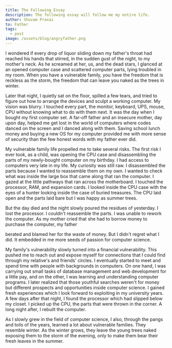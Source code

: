 ```yaml
---
title: The Following Essay
description: The following essay will follow me my entire life.
author: Shuvam Prasai
to: Father
tags:
  - post
image: /assets/blog/angryfather.png
---
```

I wondered if every drop of liquor sliding down my father's throat had reached his hands that stirred, in the sudden gust of the night, to my mother's neck.  As he screamed at her, us, and the dead stars, I glanced at an opened computer case and scattered computer parts, lying troubled in my room. When you have a vulnerable family, you have the freedom that is reckless as the storm, the freedom that can leave you naked as the trees in winter. 

Later that night, I quietly sat on the floor, spilled a few tears, and tried to figure out how to arrange the devices and sculpt a working computer. My vision was blurry. I touched every part, the monitor, keyboard, UPS, mouse, CPU without knowing what to do with them next. It was the day when I bought my first computer set. A far-off father and an insecure mother, day upon day, helped me get lost in the world of computers where codes danced on the screen and I danced along with them. Saving school lunch money and buying a new OS for my computer provided me with more sense of security than the few honest words with my father ever did. 

My vulnerable family life propelled me to take several risks. The first risk I ever took, as a child, was opening the CPU case and disassembling the parts of my newly-bought computer on my birthday. I had access to computers very late in my life. My curiosity was still raw. I disassembled the parts because I wanted to reassemble them on my own. I wanted to check what was inside the large box that came along that ran the computer. I gazed at the little pathways that ran across the motherboard. I touched the processor, RAM, and expansion cards. I looked inside the CPU case with the eyes of a hunter looking inside the case of buried treasures. The CPU laid open and the parts laid bare but I was happy as summer trees. 

But the day died and the night slowly poured the residues of yesterday. I lost the processor. I couldn't reassemble the parts. I was unable to rework the computer. As my mother cried that she had to borrow money to purchase the computer, my father

berated and blamed her for the waste of money. But I didn't regret what I did. It embedded in me more seeds of passion for computer science. 

My family's vulnerability slowly turned into a financial vulnerability. This pushed me to reach out and expose myself for connections that I could find through my relative's and friends' circles. I eventually started to meet and spend time with people with backgrounds in computers. On one hand, I was carrying out small tasks of database management and web development for a little pay, and on the other, I was learning and understanding computer programs. I later realized that those youthful searches weren't for money but different prospects and opportunities inside computer science.  I gained fresh experiences which I look forward to exploiting in my university years. A few days after that night, I found the processor which had slipped below my closet. I picked up the CPU, the parts that were thrown in the corner. A long night after, I rebuilt the computer. 

 As I slowly grew in the field of computer science, I also, through the pangs and toils of the years, learned a lot about vulnerable families. They resemble winter. As the winter grows, they leave the young trees naked exposing them to the storm of the evening, only to make them bear their fresh leaves in the summer.
